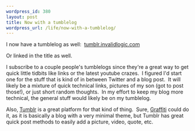 ```yaml
--- 
wordpress_id: 380
layout: post
title: Now with a tumblelog
wordpress_url: /life/now-with-a-tumblelog/
---
```


<p>I now have a tumblelog as well: &nbsp;<a href="http://tumblr.invalidlogic.com/">tumblr.invalidlogic.com</a></p>
<p>Or linked in the title as well.</p>
<p>I subscribe to a couple people's tumblelogs since they're a great way to get quick little tidbits like links or the latest youtube crazes. &nbsp;I figured I'd start one for the stuff that is kind of in between Twitter and a blog post. &nbsp;It will likely be a mixture of quick technical links, pictures of my son (got to post those!), or just short random thoughts. &nbsp;In my effort to keep my blog more technical, the general stuff would likely be on my tumblelog.</p>
<p>Also, <a href="http://tumblr.com">Tumblr</a> is a great platform for that kind of thing. &nbsp;Sure, <a href="http://graffiticms.com">Graffiti</a> could do it, as it is basically a blog with a very minimal theme, but Tumblr has great quick post methods to easily add a picture, video, quote, etc.</p>
         
